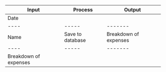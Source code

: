 |Input|Process|Output|
|----|-----|-------|
|Date|||
|----|-----|-------|
|Name|Save to database|Breakdown of expenses|
|----|-----|-------|
|Breakdown of expenses|||
